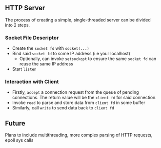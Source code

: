 ## HTTP Server

The process of creating a simple, single-threaded server can be divided into 2 steps.

### Socket File Descriptor
- Create the `socket fd` with `socket(...)`
- Bind said `socket fd` to some IP address (i.e your localhost)
    - Optionally, can invoke `setsockopt` to ensure the same `socket fd` can reuse the same IP address
- Start `listen`


### Interaction with Client
- Firstly, `accept` a connection request from the queue of pending connections. The return value will be the `client fd` for said connection.
- Invoke `read` to parse and store data from `client fd` in some buffer
- Similarly, call `write` to send data back to `client fd`

## Future

Plans to include multithreading, more complex parsing of HTTP requests, epoll sys calls
